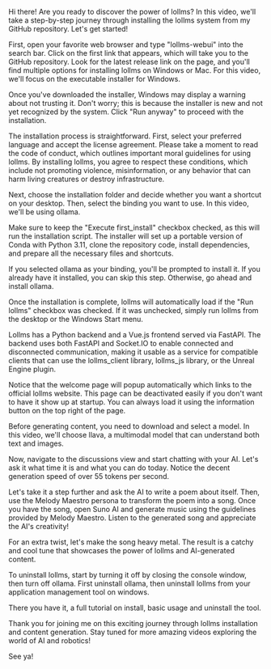 Hi there! Are you ready to discover the power of lollms? In this video, we'll take a step-by-step journey through installing the lollms system from my GitHub repository. Let's get started!

First, open your favorite web browser and type "lollms-webui" into the search bar. Click on the first link that appears, which will take you to the GitHub repository. Look for the latest release link on the page, and you'll find multiple options for installing lollms on Windows or Mac. For this video, we'll focus on the executable installer for Windows.

Once you've downloaded the installer, Windows may display a warning about not trusting it. Don't worry; this is because the installer is new and not yet recognized by the system. Click "Run anyway" to proceed with the installation.

The installation process is straightforward. First, select your preferred language and accept the license agreement. Please take a moment to read the code of conduct, which outlines important moral guidelines for using lollms. By installing lollms, you agree to respect these conditions, which include not promoting violence, misinformation, or any behavior that can harm living creatures or destroy infrastructure.

Next, choose the installation folder and decide whether you want a shortcut on your desktop. Then, select the binding you want to use. In this video, we'll be using ollama.

Make sure to keep the "Execute first_install" checkbox checked, as this will run the installation script. The installer will set up a portable version of Conda with Python 3.11, clone the repository code, install dependencies, and prepare all the necessary files and shortcuts.

If you selected ollama as your binding, you'll be prompted to install it. If you already have it installed, you can skip this step. Otherwise, go ahead and install ollama.

Once the installation is complete, lollms will automatically load if the "Run lollms" checkbox was checked. If it was unchecked, simply run lollms from the desktop or the Windows Start menu.

Lollms has a Python backend and a Vue.js frontend served via FastAPI. The backend uses both FastAPI and Socket.IO to enable connected and disconnected communication, making it usable as a service for compatible clients that can use the lollms_client library, lollms_js library, or the Unreal Engine plugin.

Notice that the welcome page will popup automatically which links to the official lollms website. This page can be deactivated easily if you don't want to have it show up at startup. You can always load it using the information button on the top right of the page.

Before generating content, you need to download and select a model. In this video, we'll choose llava, a multimodal model that can understand both text and images.

Now, navigate to the discussions view and start chatting with your AI. Let's ask it what time it is and what you can do today. Notice the decent generation speed of over 55 tokens per second.

Let's take it a step further and ask the AI to write a poem about itself. Then, use the Melody Maestro persona to transform the poem into a song. Once you have the song, open Suno AI and generate music using the guidelines provided by Melody Maestro. Listen to the generated song and appreciate the AI's creativity!

For an extra twist, let's make the song heavy metal. The result is a catchy and cool tune that showcases the power of lollms and AI-generated content.

To uninstall lollms, start by turning it off by closing the console window, then turn off ollama.
First uninstall ollama, then uninstall lollms from your application management tool on windows.

There you have it, a full tutorial on install, basic usage and uninstall the tool.

Thank you for joining me on this exciting journey through lollms installation and content generation. Stay tuned for more amazing videos exploring the world of AI and robotics!

See ya!